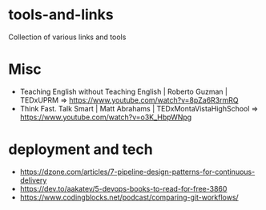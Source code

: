 # tools-and-links
Collection of various links and tools


# Misc
* Teaching English without Teaching English | Roberto Guzman | TEDxUPRM => https://www.youtube.com/watch?v=8pZa6R3rmRQ
* Think Fast. Talk Smart | Matt Abrahams | TEDxMontaVistaHighSchool => https://www.youtube.com/watch?v=o3K_HbpWNpg
  
# deployment and tech
* https://dzone.com/articles/7-pipeline-design-patterns-for-continuous-delivery
* https://dev.to/aakatev/5-devops-books-to-read-for-free-3860
* https://www.codingblocks.net/podcast/comparing-git-workflows/

